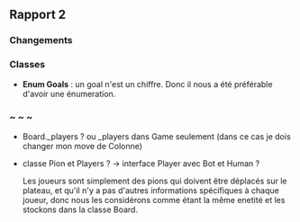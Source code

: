 Rapport 2
-------------------
### Changements


###  Classes
- **Enum Goals** : un goal n'est un chiffre. Donc il nous a été préférable d'avoir une énumeration.



### ~ ~ ~
- Board._players ? ou _players dans Game seulement (dans ce cas je dois changer mon move de Colonne)

- classe Pion et Players ? -> interface Player avec Bot et Human ?

  Les joueurs sont simplement des pions qui doivent être déplacés sur le plateau, et qu'il n'y a pas d'autres informations spécifiques à chaque joueur, donc nous les considérons comme étant la même enetité et les stockons dans la classe Board.


